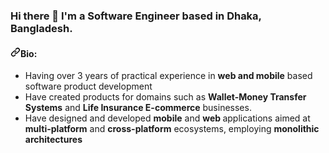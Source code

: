 ### Hi there 👋 I'm a Software Engineer based in Dhaka, Bangladesh.

<h4 dir="auto"><a id="user-content-bio" class="anchor" aria-hidden="true" tabindex="-1" href="#bio"><svg class="octicon octicon-link" viewBox="0 0 16 16" version="1.1" width="16" height="16" aria-hidden="true"><path d="m7.775 3.275 1.25-1.25a3.5 3.5 0 1 1 4.95 4.95l-2.5 2.5a3.5 3.5 0 0 1-4.95 0 .751.751 0 0 1 .018-1.042.751.751 0 0 1 1.042-.018 1.998 1.998 0 0 0 2.83 0l2.5-2.5a2.002 2.002 0 0 0-2.83-2.83l-1.25 1.25a.751.751 0 0 1-1.042-.018.751.751 0 0 1-.018-1.042Zm-4.69 9.64a1.998 1.998 0 0 0 2.83 0l1.25-1.25a.751.751 0 0 1 1.042.018.751.751 0 0 1 .018 1.042l-1.25 1.25a3.5 3.5 0 1 1-4.95-4.95l2.5-2.5a3.5 3.5 0 0 1 4.95 0 .751.751 0 0 1-.018 1.042.751.751 0 0 1-1.042.018 1.998 1.998 0 0 0-2.83 0l-2.5 2.5a1.998 1.998 0 0 0 0 2.83Z"></path></svg></a>Bio:</h4>

<ul dir="auto">

  <li>Having over 3 years of practical experience in <strong> web and mobile</strong> based software product development</li>
  <li>Have created products for domains such as <strong>Wallet-Money Transfer Systems</strong> and <strong>Life Insurance E-commerce</strong> businesses.</li>
  <li>Have designed and developed <strong>mobile</strong> and <strong>web </strong>applications</strong> aimed at <strong>multi-platform</strong> and <strong>cross-platform</strong> ecosystems, employing <strong>monolithic architectures</strong></li>
</ul>
